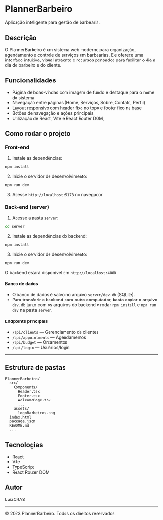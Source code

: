 # PlannerBarbeiro

Aplicação inteligente para gestão de barbearia.

## Descrição
O PlannerBarbeiro é um sistema web moderno para organização, agendamento e controle de serviços em barbearias. Ele oferece uma interface intuitiva, visual atraente e recursos pensados para facilitar o dia a dia do barbeiro e do cliente.

## Funcionalidades
- Página de boas-vindas com imagem de fundo e destaque para o nome do sistema
- Navegação entre páginas (Home, Serviços, Sobre, Contato, Perfil)
- Layout responsivo com header fixo no topo e footer fixo na base
- Botões de navegação e ações principais
- Utilização de React, Vite e React Router DOM,


## Como rodar o projeto

### Front-end
1. Instale as dependências:
  ```bash
  npm install
  ```
2. Inicie o servidor de desenvolvimento:
  ```bash
  npm run dev
  ```
3. Acesse `http://localhost:5173` no navegador

### Back-end (server)
1. Acesse a pasta `server`:
  ```bash
  cd server
  ```
2. Instale as dependências do backend:
  ```bash
  npm install
  ```
3. Inicie o servidor de desenvolvimento:
  ```bash
  npm run dev
  ```
  O backend estará disponível em `http://localhost:4000`

#### Banco de dados
- O banco de dados é salvo no arquivo `server/dev.db` (SQLite).
- Para transferir o backend para outro computador, basta copiar o arquivo `dev.db` junto com os arquivos do backend e rodar `npm install` e `npm run dev` na pasta `server`.

#### Endpoints principais
- `/api/clients` — Gerenciamento de clientes
- `/api/appointments` — Agendamentos
- `/api/budget` — Orçamentos
- `/api/login` — Usuários/login

---

## Estrutura de pastas
```
PlannerBarbeiro/
  src/
    Components/
      Header.tsx
      Footer.tsx
      WelcomePage.tsx
      ...
    assets/
      logoBarbeiros.png
  index.html
  package.json
  README.md
  ...
```

## Tecnologias
- React
- Vite
- TypeScript
- React Router DOM

## Autor
LuizORAS

---
© 2023 PlannerBarbeiro. Todos os direitos reservados.
